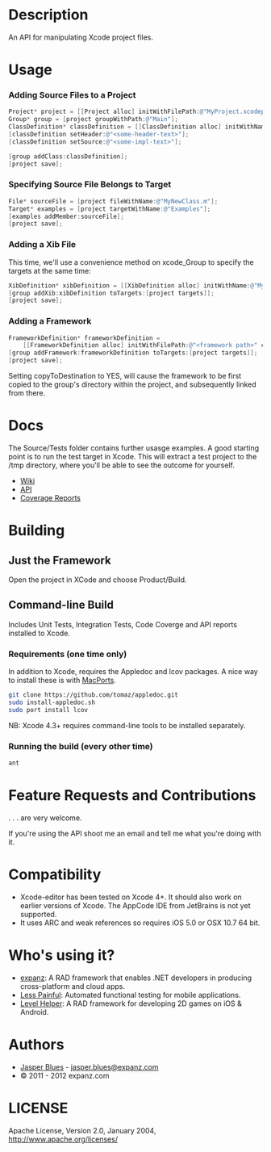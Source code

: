 # Description

An API for manipulating Xcode project files. 

# Usage

### Adding Source Files to a Project


```objective-c
Project* project = [[Project alloc] initWithFilePath:@"MyProject.xcodeproj"];
Group* group = [project groupWithPath:@"Main"];
ClassDefinition* classDefinition = [[ClassDefinition alloc] initWithName:@"MyNewClass"];
[classDefinition setHeader:@"<some-header-text>"];
[classDefinition setSource:@"<some-impl-text>"];

[group addClass:classDefinition];
[project save];
```


### Specifying Source File Belongs to Target

```objective-c
File* sourceFile = [project fileWithName:@"MyNewClass.m"];
Target* examples = [project targetWithName:@"Examples"];
[examples addMember:sourceFile];
[project save];
```


### Adding a Xib File

This time, we'll use a convenience method on xcode_Group to specify the targets at the same time:

```objective-c
XibDefinition* xibDefinition = [[XibDefinition alloc] initWithName:@"MyXibFile" content:@"<xibXml>"];
[group addXib:xibDefinition toTargets:[project targets]];
[project save];
```


### Adding a Framework

```objective-c
FrameworkDefinition* frameworkDefinition = 
    [[FrameworkDefinition alloc] initWithFilePath:@"<framework path>" copyToDestination:NO];
[group addFramework:frameworkDefinition toTargets:[project targets]];
[project save];
```
Setting copyToDestination to YES, will cause the framework to be first copied to the group's directory within the 
project, and subsequently linked from there. 

# Docs

The Source/Tests folder contains further usasge examples. A good starting point is to run the test target in Xcode.
This will extract a test project to the /tmp directory, where you'll be able to see the outcome for yourself. 

* <a href="https://github.com/expanz/xcode-editor/wiki">Wiki</a>
* <a href="http://expanz.github.com/xcode-editor/api/index.html">API</a>
* <a href="http://expanz.github.com/xcode-editor/coverage/index.html">Coverage Reports</a>

# Building 

## Just the Framework

Open the project in XCode and choose Product/Build. 

## Command-line Build

Includes Unit Tests, Integration Tests, Code Coverge and API reports installed to Xcode. 

### Requirements (one time only)

In addition to Xcode, requires the Appledoc and lcov packages. A nice way to install these is with <a href="http://www.macports.org/install.php">MacPorts</a>.

```sh
git clone https://github.com/tomaz/appledoc.git
sudo install-appledoc.sh
sudo port install lcov
```

NB: Xcode 4.3+ requires command-line tools to be installed separately. 

### Running the build (every other time)

```sh
ant 
```
# Feature Requests and Contributions

. . . are very welcome. 

If you're using the API shoot me an email and tell me what you're doing with it. 

# Compatibility 

* Xcode-editor has been tested on Xcode 4+. It should also work on earlier versions of Xcode. The AppCode IDE from
JetBrains is not yet supported. 
* It uses ARC and weak references so requires iOS 5.0 or OSX 10.7 64 bit. 

# Who's using it? 

* <a href="http://www.expanz.com">expanz</a>: A RAD framework that enables .NET developers in producing cross-platform and cloud apps. 
* <a href="http://www.lesspainful.com">Less Painful</a>: Automated functional testing for mobile applications. 
* <a href="http://www.levelhelper.org">Level Helper</a>: A RAD framework for developing 2D games on iOS & Android. 

# Authors

* <a href="http://ph.linkedin.com/pub/jasper-blues/8/163/778">Jasper Blues</a> - jasper.blues@expanz.com
* © 2011 - 2012 expanz.com

# LICENSE

Apache License, Version 2.0, January 2004, http://www.apache.org/licenses/

  